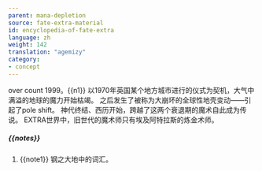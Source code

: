 ```yaml
---
parent: mana-depletion
source: fate-extra-material
id: encyclopedia-of-fate-extra
language: zh
weight: 142
translation: "agemizy"
category:
- concept
---
```


over count 1999。{{n1}}
以1970年英国某个地方城市进行的仪式为契机，大气中满溢的地球的魔力开始枯竭。
之后发生了被称为大崩坏的全球性地壳变动——引起了pole shift。
神代终结、西历开始，跨越了这两个衰退期的魔术自此成为传说。
EXTRA世界中，旧世代的魔术师只有埃及阿特拉斯的炼金术师。

##### {{notes}}

1. {{note1}} 钢之大地中的词汇。
